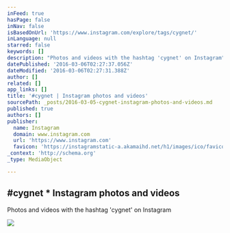 ```yaml
---
inFeed: true
hasPage: false
inNav: false
isBasedOnUrl: 'https://www.instagram.com/explore/tags/cygnet/'
inLanguage: null
starred: false
keywords: []
description: "Photos and videos with the hashtag 'cygnet' on Instagram"
datePublished: '2016-03-06T02:27:37.056Z'
dateModified: '2016-03-06T02:27:31.388Z'
author: []
related: []
app_links: []
title: '#cygnet | Instagram photos and videos'
sourcePath: _posts/2016-03-05-cygnet-instagram-photos-and-videos.md
published: true
authors: []
publisher:
  name: Instagram
  domain: www.instagram.com
  url: 'https://www.instagram.com'
  favicon: 'https://instagramstatic-a.akamaihd.net/h1/images/ico/favicon.ico/7cdab0872b15.ico'
_context: 'http://schema.org'
_type: MediaObject

---
```

<article style=""><h1>#cygnet * Instagram photos and videos</h1><p>Photos and videos with the hashtag 'cygnet' on Instagram</p></article>

![](https://s3-us-west-2.amazonaws.com/the-grid-img/p/d377d43d8b0067cb9728912bec9cfd5d3f31b191.png)